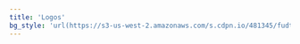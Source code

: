```yaml
---
title: 'Logos'
bg_style: 'url(https://s3-us-west-2.amazonaws.com/s.cdpn.io/481345/fudtruk-uc3-compressor.png)'
---
```

